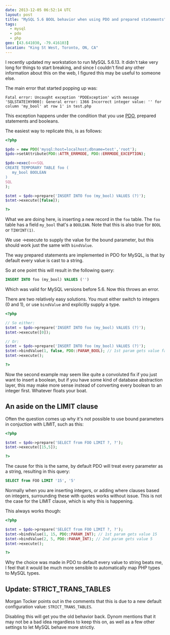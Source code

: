 ```yaml
---
date: 2013-12-05 06:52:14 UTC
layout: post
title: "MySQL 5.6 BOOL behavior when using PDO and prepared statements"
tags:
  - mysql
  - pdo
  - php
geo: [43.641030, -79.416103]
location: "King St West, Toronto, ON, CA"
---
```


I recently updated my workstation to run MySQL 5.6.13. It didn't take very
long for things to start breaking, and since I couldn't find any other
information about this on the web, I figured this may be useful to someone
else.

The main error that started popping up was:

```
Fatal error: Uncaught exception 'PDOException' with message 'SQLSTATE[HY000]: General error: 1366 Incorrect integer value: '' for column 'my_bool' at row 1' in test.php
```

This exception happens under the condition that you use [PDO][1], prepared
statements and booleans.

The easiest way to replicate this, is as follows:

```php
<?php

$pdo = new PDO('mysql:host=localhost;dbname=test','root');
$pdo->setAttribute(PDO::ATTR_ERRMODE, PDO::ERRMODE_EXCEPTION);

$pdo->exec(<<<SQL
CREATE TEMPORARY TABLE foo (
   my_bool BOOLEAN
)
SQL
);

$stmt = $pdo->prepare('INSERT INTO foo (my_bool) VALUES (?)');
$stmt->execute([false]);

?>
```

What we are doing here, is inserting a new record in the `foo` table. The
`foo` table has a field `my_bool` that's a `BOOLEAN`. Note that this is also
true for `BOOL` or `TINYINT(1)`.

We use ->execute to supply the value for the bound parameter, but this should
work just the same with `bindValue`.

The way prepared statements are implemented in PDO for MySQL, is that by
default every value is cast to a string.

So at one point this will result in the following query:

```sql
INSERT INTO foo (my_bool) VALUES ('')
```

Which was valid for MySQL versions before 5.6. Now this throws an error.

There are two relatively easy solutions. You must either switch to integers
(0 and 1), or use `bindValue` and explicitly supply a type.

```php
<?php

// So either:
$stmt = $pdo->prepare('INSERT INTO foo (my_bool) VALUES (?)');
$stmt->execute([0]);

// Or:
$stmt = $pdo->prepare('INSERT INTO foo (my_bool) VALUES (?)');
$stmt->bindValue(1, false, PDO::PARAM_BOOL); // 1st param gets value false.
$stmt->execute();

?>
```

Now the second example may seem like quite a convoluted fix if you just want to
insert a boolean, but if you have some kind of database abstraction layer,
this may make more sense instead of converting every boolean to an integer
first. Whatever floats your boat.

An aside on the LIMIT clause
----------------------------

Often the question comes up why it's not possible to use bound parameters in
conjuction with LIMIT, such as this:

```php
<?php

$stmt = $pdo->prepare('SELECT from FOO LIMIT ?, ?');
$stmt->execute([15,5]);

?>
```

The cause for this is the same, by default PDO will treat every parameter as
a string, resulting in this query:

```sql
SELECT from FOO LIMIT '15', '5'
```

Normally when you are inserting integers, or adding where clauses based on
integers, surrounding these with quotes works without issue. This is not the
case for the LIMIT clause, which is why this is happening.

This always works though:

```php
<?php

$stmt = $pdo->prepare('SELECT from FOO LIMIT ?, ?');
$stmt->bindValue(1, 15, PDO::PARAM_INT); // 1st param gets value 15
$stmt->bindValue(2, 5, PDO::PARAM_INT); // 2nd param gets value 5
$stmt->execute();

?>
```

Why the choice was made in PDO to default every value to string beats me, I
feel that it would be much more sensible to automatically map PHP types to
MySQL types.

Update: STRICT_TRANS_TABLES
---------------------------

Morgan Tocker points out in the comments that this is due to a new default
configuration value: `STRICT_TRANS_TABLES`.

Disabling this will get you the old behavior back. Dynom mentions that it
may not be a bad idea regardless to keep this on, as well as a few other
settings to let MySQL behave more strictly.

[1]: http://php.net/manual/en/book.pdo.php

